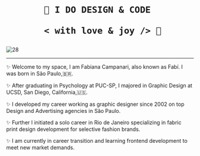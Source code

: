  <h1 align="center">  
    
    
    🎨 I DO DESIGN & CODE 

       < with love & joy /> 🤎  
</h1>

![28](https://user-images.githubusercontent.com/113218619/207897753-82984760-500b-4c5c-95af-1d506589d963.gif)

 __________________________________________________________________________________________
                        
     
                        

✨ Welcome to my space, I am Fabiana Campanari, also known as Fabí. I was born in São Paulo,🇧🇷.

✨ After graduating in Psychology at PUC-SP, I majored in Graphic Design at UCSD, San Diego, California,🇺🇸.

✨ I developed my career working as graphic designer since 2002 on top Design and Advertising agencies in São Paulo.

✨ Further I initiated a solo career in Rio de Janeiro specializing in fabric print design development for selective fashion brands.

✨ I am currently in career transition and learning frontend development to meet new market demands. 
